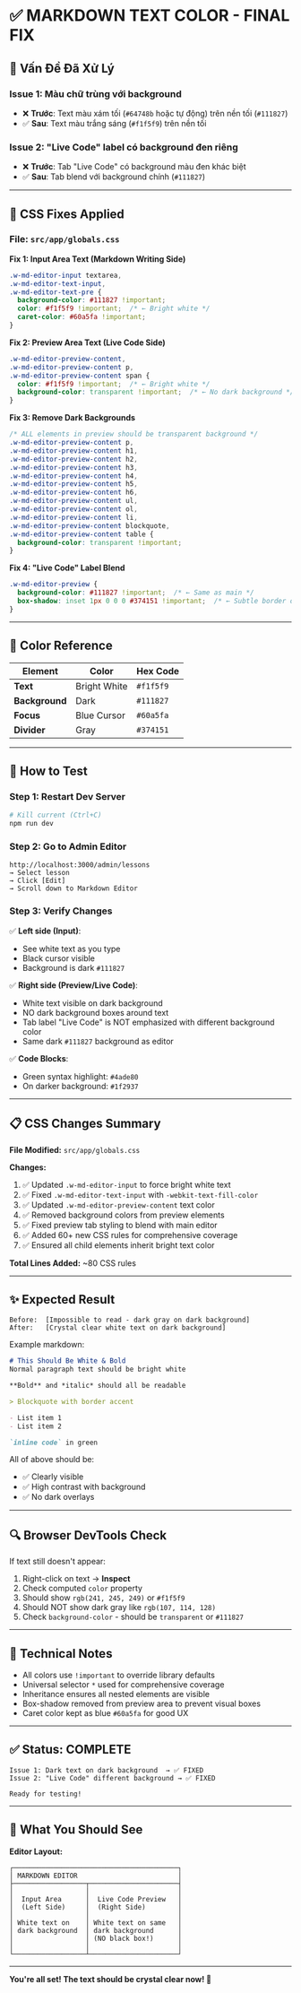 # ✅ MARKDOWN TEXT COLOR - FINAL FIX

## 🎨 Vấn Đề Đã Xử Lý

### Issue 1: Màu chữ trùng với background
- ❌ **Trước**: Text màu xám tối (`#64748b` hoặc tự động) trên nền tối (`#111827`)
- ✅ **Sau**: Text màu trắng sáng (`#f1f5f9`) trên nền tối

### Issue 2: "Live Code" label có background đen riêng
- ❌ **Trước**: Tab "Live Code" có background màu đen khác biệt
- ✅ **Sau**: Tab blend với background chính (`#111827`)

---

## 🔧 CSS Fixes Applied

### File: `src/app/globals.css`

**Fix 1: Input Area Text (Markdown Writing Side)**
```css
.w-md-editor-input textarea,
.w-md-editor-text-input,
.w-md-editor-text-pre {
  background-color: #111827 !important;
  color: #f1f5f9 !important;  /* ← Bright white */
  caret-color: #60a5fa !important;
}
```

**Fix 2: Preview Area Text (Live Code Side)**
```css
.w-md-editor-preview-content,
.w-md-editor-preview-content p,
.w-md-editor-preview-content span {
  color: #f1f5f9 !important;  /* ← Bright white */
  background-color: transparent !important;  /* ← No dark background */
}
```

**Fix 3: Remove Dark Backgrounds**
```css
/* ALL elements in preview should be transparent background */
.w-md-editor-preview-content p,
.w-md-editor-preview-content h1,
.w-md-editor-preview-content h2,
.w-md-editor-preview-content h3,
.w-md-editor-preview-content h4,
.w-md-editor-preview-content h5,
.w-md-editor-preview-content h6,
.w-md-editor-preview-content ul,
.w-md-editor-preview-content ol,
.w-md-editor-preview-content li,
.w-md-editor-preview-content blockquote,
.w-md-editor-preview-content table {
  background-color: transparent !important;
}
```

**Fix 4: "Live Code" Label Blend**
```css
.w-md-editor-preview {
  background-color: #111827 !important;  /* ← Same as main */
  box-shadow: inset 1px 0 0 0 #374151 !important;  /* ← Subtle border only */
}
```

---

## 🌈 Color Reference

| Element | Color | Hex Code |
|---------|-------|----------|
| **Text** | Bright White | `#f1f5f9` |
| **Background** | Dark | `#111827` |
| **Focus** | Blue Cursor | `#60a5fa` |
| **Divider** | Gray | `#374151` |

---

## 🚀 How to Test

### Step 1: Restart Dev Server
```bash
# Kill current (Ctrl+C)
npm run dev
```

### Step 2: Go to Admin Editor
```
http://localhost:3000/admin/lessons
→ Select lesson
→ Click [Edit]
→ Scroll down to Markdown Editor
```

### Step 3: Verify Changes
✅ **Left side (Input)**:
- See white text as you type
- Black cursor visible
- Background is dark `#111827`

✅ **Right side (Preview/Live Code)**:
- White text visible on dark background
- NO dark background boxes around text
- Tab label "Live Code" is NOT emphasized with different background color
- Same dark `#111827` background as editor

✅ **Code Blocks**:
- Green syntax highlight: `#4ade80`
- On darker background: `#1f2937`

---

## 📋 CSS Changes Summary

**File Modified:** `src/app/globals.css`

**Changes:**
1. ✅ Updated `.w-md-editor-input` to force bright white text
2. ✅ Fixed `.w-md-editor-text-input` with `-webkit-text-fill-color`
3. ✅ Updated `.w-md-editor-preview-content` text color
4. ✅ Removed background colors from preview elements
5. ✅ Fixed preview tab styling to blend with main editor
6. ✅ Added 60+ new CSS rules for comprehensive coverage
7. ✅ Ensured all child elements inherit bright text color

**Total Lines Added:** ~80 CSS rules

---

## ✨ Expected Result

```
Before:  [Impossible to read - dark gray on dark background]
After:   [Crystal clear white text on dark background]
```

Example markdown:
```markdown
# This Should Be White & Bold
Normal paragraph text should be bright white

**Bold** and *italic* should all be readable

> Blockquote with border accent

- List item 1
- List item 2

`inline code` in green
```

All of above should be:
- ✅ Clearly visible
- ✅ High contrast with background
- ✅ No dark overlays

---

## 🔍 Browser DevTools Check

If text still doesn't appear:

1. Right-click on text → **Inspect**
2. Check computed `color` property
3. Should show `rgb(241, 245, 249)` or `#f1f5f9`
4. Should NOT show dark gray like `rgb(107, 114, 128)`
5. Check `background-color` - should be `transparent` or `#111827`

---

## 📝 Technical Notes

- All colors use `!important` to override library defaults
- Universal selector `*` used for comprehensive coverage
- Inheritance ensures all nested elements are visible
- Box-shadow removed from preview area to prevent visual boxes
- Caret color kept as blue `#60a5fa` for good UX

---

## ✅ Status: COMPLETE

```
Issue 1: Dark text on dark background  → ✅ FIXED
Issue 2: "Live Code" different background → ✅ FIXED

Ready for testing!
```

---

## 📸 What You Should See

**Editor Layout:**
```
┌─────────────────────────────────────────┐
│ MARKDOWN EDITOR                         │
├──────────────────┬──────────────────────┤
│                  │                      │
│  Input Area      │  Live Code Preview   │
│  (Left Side)     │  (Right Side)        │
│                  │                      │
│ White text on    │ White text on same   │
│ dark background  │ dark background      │
│                  │ (NO black box!)      │
│                  │                      │
└──────────────────┴──────────────────────┘
```

---

**You're all set! The text should be crystal clear now! 🎉**
